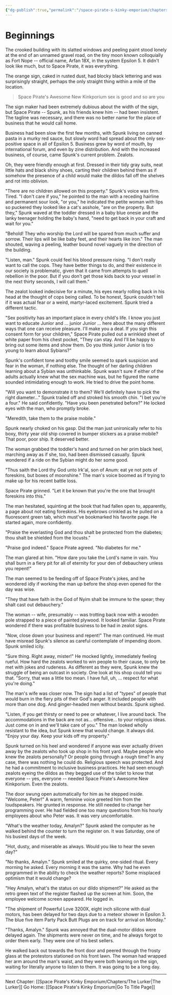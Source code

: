 ```yaml
---
{"dg-publish":true,"permalink":"/space-pirate-s-kinky-emporium/chapters/beginnings/"}
---
```


# Beginnings

The crooked building with its slatted windows and peeling paint stood lonely at the end of an unnamed gravel road, on the tiny moon known colloquially as Fort Nope -- official name, Arfan 18X, in the system Epsilon 5. It didn't look like much, but to Space Pirate, it was everything. 

The orange sign, caked in rusted dust, had blocky black lettering and was surprisingly straight, perhaps the only straight thing within a mile of the location. 

> Space Pirate's Awesome New Kinkporium
> sex is good and so are you

The sign maker had been extremely dubious about the width of the sign, but Space Pirate -- Spunk, as his friends knew him -- had been insistent. The tagline was necessary, and there was no better name for the place of business that he would call home. 

Business had been slow the first few months, with Spunk living on canned pasta in a murky red sauce, but slowly word had spread about the only sex-positive space in all of Epsilon 5. Business grew by word of mouth, by international forum, and even by zine distribution. And with the increased business, of course, came Spunk's current problem. Zealots. 

Oh, they were friendly enough at first. Dressed in their tidy gray suits, neat little hats and black shiny shoes, carting their children behind them as if somehow the presence of a child would make the dildos fall off the shelves and rot into oblivion. 

"There are no children allowed on this property." Spunk's voice was firm. Tired. "I don't care if you," he pointed to the man with a receding hairline and permanent sour look, "or you," he indicated the petite woman with lips so puckered they looked like a cat's asshole, "are on the property. But they," Spunk waved at the toddler dressed in a baby blue onesie and the lanky teenager holding the baby's hand, "need to get back in your craft and wait for you."

"Behold! They who worship the Lord will be spared from much suffer and sorrow. Their lips will be like baby feet, and their hearts like iron." The man shouted, waving a peeling, leather bound novel vaguely in the direction of the building. 

"Listen, man." Spunk could feel his blood pressure rising. "I don't really want to call the cops. They have better things to do, and their existence in our society is problematic, given that it came from attempts to quell rebellion in the poor. But if you don't get those kids back to your vessel in the next thirty seconds, I will call them."

The zealot looked indecisive for a minute, his eyes nearly rolling back in his head at the thought of cops being called. To be honest, Spunk couldn't tell if it was actual fear or a weird, martyr-laced excitement. Spunk tried a different tactic. 

"Sex positivity has an important place in every child's life. I know you just want to educate Junior and ... junior Junior ... here about the many different ways that one can receive pleasure. I'll make you a deal. If you sign this consent form for your children," Space Pirate pulled out a wrinkled sheet of white paper from his chest pocket, "They can stay. And I'll be happy to bring out some items and show them. Do you think junior Junior is too young to learn about Sybians?" 

Spunk's confident tone and toothy smile seemed to spark suspicion and fear in the woman, if nothing else. The thought of her darling children learning about a Sybian was unthinkable. Spunk wasn't sure if either of the adults actually knew what the sex machine was, but he figured the name sounded intimidating enough to work. He tried to drive the point home.

"Will you want to demonstrate it to them? We'll definitely have to pick the right diameter..." Spunk trailed off and stroked his smooth chin. "I bet you're a four." He said confidently. "Have you been penetrated before?" He locked eyes with the man, who promptly broke. 

"Meredith, take them to the praise mobile." 

Spunk nearly choked on his gasp. Did the man just unironically refer to his boxy, thirty year old ship covered in bumper stickers as a praise mobile? That poor, poor ship. It deserved better. 

The woman grabbed the toddler's hand and turned on her prim black heel, marching away as if she, too, had been dismissed casually. Spunk wondered if a ride on the Sybian might do her some good.

"Thus saith the Lord thy God unto Irk'al, son of Anum: eat ye not pots of foreskins, but boxes of moonshine." The man's voice boomed as if trying to make up for his recent battle loss. 

Space Pirate grinned. "Let it be known that you're the one that brought foreskins into this." 

The man hesitated, squinting at the book that had fallen open to, apparently, a page about not eating foreskins. His eyebrows crinkled as he pulled on a fluorescent green tab, which must've bookmarked his favorite page. He started again, more confidently. 

"Praise the everlasting God and thou shalt be protected from the diabetes; thou shalt be shielded from the locusts."

"Praise god indeed." Space Pirate agreed. "No diabetes for me."

The man glared at him. "How dare you take the Lord's name in vain. You shall burn in a fiery pit for all of eternity for your den of debauchery unless you repent!" 

The man seemed to be feeding off of Space Pirate's jokes, and he wondered idly if working the man up before the shop even opened for the day was wise. 

"They that have faith in the God of Nyim shalt be immune to the spear; they shalt cast out debauchery."

The woman -- wife, presumably -- was trotting back now with a wooden pole strapped to a piece of painted plywood. It looked familiar. Space Pirate wondered if there was profitable business to be had in zealot signs. 

"Now, close down your business and repent!" The man continued. He must have misread Spunk's silence as careful contemplate of impending doom. Spunk smiled icily. 

"Sure thing. Right away, mister!" He mocked lightly, immediately feeling rueful. How hard the zealots worked to win people to their cause, to only be met with jokes and rudeness. As different as they were, Spunk knew the struggle of being an outcast in society. One look at his shop could tell you that. "Sorry, that was a little too mean. I have full, uh, ... respect for what you're doing." 

The man's wife was closer now. The sign had a list of "types" of people that would burn in the fiery pits of their God's anger. It included people with more than one dog. And ginger-headed men without beards. Spunk sighed. 

"Listen, if you get thirsty or need to pee or whatever, I live around back. The accommodations in the back are not as... offensive... to your religious ideas. Just come on in and we'll take care of you." The man looked wholly resistant to the idea, but Spunk knew that would change. It always did. "Enjoy your day. Keep your kids off my property."

Spunk turned on his heel and wondered if anyone was ever actually driven away by the zealots who took up shop in his front yard. Maybe people who knew the zealots personally? Or people going through a rough time? In any case, there was nothing he could do. Religious speech was protected. And he had a commitment to inclusive business practices. He had seen enough zealots eyeing the dildos as they begged use of the toilet to know that everyone -- yes, everyone -- needed Space Pirate's Awesome New Kinkporium. Even the zealots. 

The door swung open automatically for him as he stepped inside. "Welcome, Peter!" A warm, feminine voice greeted him from the loudspeakers. He grunted in response. He still needed to change her programming over. He had fielded one too many questions from his hourly employees about who Peter was. It was very uncomfortable. 

"What's the weather today, Amalyn?" Spunk asked the computer as he walked behind the counter to turn the register on. It was Saturday, one of his busiest days of the week. 

"Hot, dusty, and miserable as always. Would you like to hear the seven day?"

"No thanks, Amalyn." Spunk smiled at the quirky, one-sided ritual. Every morning he asked. Every morning it was the same. Why had he even programmed in the ability to check the weather reports? Some misplaced optimism that it would change?

"Hey Amalyn, what's the status on our dildo shipment?" He asked as the retro green text of the register flashed up the screen at him. Soon, the employee welcome screen appeared. He logged in.

"The shipment of Powerful Love 3200X, eight inch silicone with dual motors, has been delayed for two days due to a meteor shower in Epsilon 3. The blue five item Party Pack Butt Plugs are on track for arrival on Monday."

"Thanks, Amalyn." Spunk was annoyed that the dual-motor dildos were delayed again. The shipments were never on time, and he always forgot to order them early. They were one of his best sellers. 

He walked back out towards the front door and peered through the frosty glass at the protestors stationed on his front lawn. The woman had wrapped her arm around the man's waist, and they were both leaning on the sign, waiting for literally anyone to listen to them. It was going to be a long day.

---
Next Chapter: [[Space Pirate's Kinky Emporium/Chapters/The Lurker\|The Lurker]]
Go Home: [[Space Pirate's Kinky Emporium\|Go To Title Page]]
  


